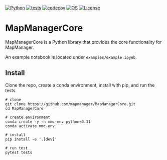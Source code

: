 [![Python](https://img.shields.io/badge/python-3.11-blue.svg)](https://www.python.org/downloads/release/python-3111/)
[![tests](https://github.com/mapmanager/MapManagerCore/workflows/Test/badge.svg)](https://github.com/mapmanager/MapManagerCore/actions)
[![codecov](https://codecov.io/gh/MapManagerCore/branch/master/graph/badge.svg?token=L7L3FB04IP)](https://codecov.io/gh/cudmore/SanPy)
[![OS](https://img.shields.io/badge/OS-Linux|Windows|macOS-blue.svg)]()
[![License](https://img.shields.io/badge/license-GPLv3-blue)](https://github.com/mapmanager/MapManagerCore/blob/master/LICENSE)

# MapManagerCore

MapManagerCore is a Python library that provides the core functionality for MapManager.

An example notebook is located under `examples/example.ipynb`.

## Install

Clone the repo, create a conda environment, install with pip, and run the tests.

    # clone
    git clone https://github.com/mapmanager/MapManagerCore.git
    cd MapManagerCore

    # create environment
    conda create -y -n mmc-env python=3.11
    conda activate mmc-env

    # install
    pip install -e '.[dev]'

    # run test
    pytest tests


